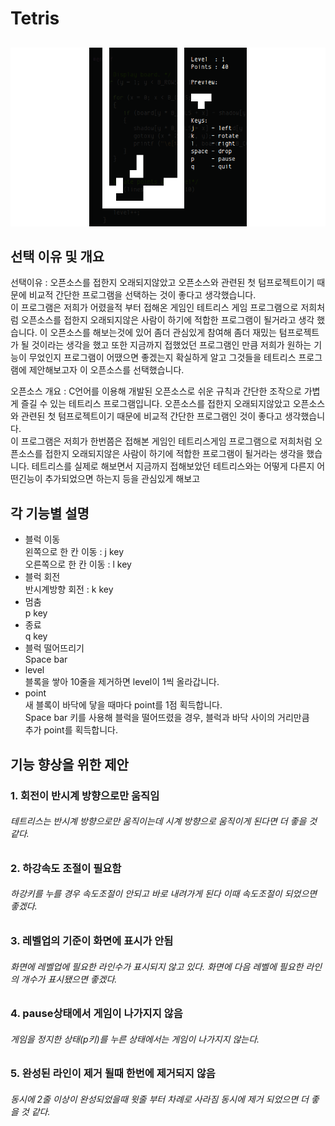 # Tetris  
##
![Image](./micro-tetris.png)

## 선택 이유 및 개요
선택이유 : 오픈소스를 접한지 오래되지않았고 오픈소스와 관련된 첫 텀프로젝트이기 때문에 비교적 간단한 프로그램을 선택하는 것이 좋다고 생각했습니다.  
이 프로그램은 저희가 어렸을적 부터 접해온 게임인 테트리스 게임 프로그램으로 저희처럼 오픈소스를 접한지 오래되지않은 사람이 하기에 적합한 프로그램이 될거라고 생각 했습니다. 이 오픈소스를 해보는것에 있어 좀더 관심있게 참여해 좀더 재밌는 텀프로젝트가 될 것이라는 생각을 했고 또한 지금까지 접했었던 프로그램인 만큼 저희가 원하는 기능이 무었인지 프로그램이 어땠으면 좋겠는지  확실하게 알고 그것들을 테트리스 프로그램에 제안해보고자 이 오픈소스를 선택했습니다.  
  
오픈소스 개요 : C언어를 이용해 개발된 오픈소스로 쉬운 규칙과 간단한 조작으로 가볍게 즐길 수 있는 테트리스 프로그램입니다.
오픈소스를 접한지 오래되지않았고 오픈소스와 관련된 첫 텀프로젝트이기 때문에 비교적 간단한 프로그램인 것이 좋다고 생각했습니다.  
이 프로그램은 저희가 한번쯤은 접해본 게임인 테트리스게임 프로그램으로 저희처럼 오픈소스를 접한지 오래되지않은 사람이 하기에 적합한 프로그램이 될거라는 생각을 했습니다. 
테트리스를 실제로 해보면서 지금까지 접해보았던 테트리스와는 어떻게 다른지 어떤긴능이 추가되었으면 하는지 등을 관심있게 해보고   
## 각 기능별 설명
- 블럭 이동  
왼쪽으로 한 칸 이동 : j key  
오른쪽으로 한 칸 이동 : l key
- 블럭 회전  
반시계방향 회전 : k key
- 멈춤  
p key
- 종료  
q key
- 블럭 떨어뜨리기  
Space bar  
- level  
블록을 쌓아 10줄을 제거하면 level이 1씩 올라갑니다.
- point  
새 블록이 바닥에 닿을 때마다 point를 1점 획득합니다.  
Space bar 키를 사용해 블럭을 떨어뜨렸을 경우, 블럭과 바닥 사이의 거리만큼  
추가 point를 획득합니다.  

## 기능 향상을 위한 제안
### 1. 회전이 반시계 방향으로만 움직임  
###### 테트리스는 반시계 방향으로만 움직이는데 시계 방향으로 움직이게 된다면 더 좋을 것 같다.
### 2. 하강속도 조절이 필요함 
###### 하강키를 누를 경우 속도조절이 안되고 바로 내려가게 된다 이때 속도조절이 되었으면 좋겠다.
### 3. 레벨업의 기준이 화면에 표시가 안됨
###### 화면에 레벨업에 필요한 라인수가 표시되지 않고 있다. 화면에 다음 레벨에 필요한 라인의 개수가 표시됐으면 좋겠다.
### 4. pause상태에서 게임이 나가지지 않음
###### 게임을 정지한 상태(p키)를 누른 상태에서는 게임이 나가지지 않는다.
### 5. 완성된 라인이 제거 될때 한번에 제거되지 않음
###### 동시에 2줄 이상이 완성되었을때 윗줄 부터 차례로 사라짐 동시에 제거 되었으면 더 좋을 것 같다.